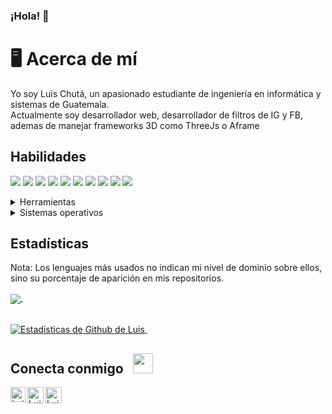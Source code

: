 ### ¡Hola! 👋
# 🖥 Acerca de mí
Yo soy Luis Chutá, un apasionado estudiante de ingeniería en informática y sistemas de Guatemala.<br/>
Actualmente soy desarrollador web, desarrollador de filtros de IG y FB, ademas de manejar frameworks 3D como ThreeJs o Aframe
## Habilidades
<img src="https://img.shields.io/badge/-C%23-blueviolet" /> <img src="https://img.shields.io/badge/-C%2B%2B-blue" /> <img src="https://img.shields.io/badge/-Java-orange" />
<img src="https://img.shields.io/badge/-HTML-red" /> <img src="https://img.shields.io/badge/-PHP-%235A4AB8" /> <img src="https://img.shields.io/badge/-SQL%20Server-lightgrey" /> <img src="https://img.shields.io/badge/-Assembly-lightgrey" />   <img src="https://img.shields.io/badge/-Python-yellow" /> <img src="https://img.shields.io/badge/-LaTeX-darkgreen" /> <img src="https://img.shields.io/badge/-Photoshop-9cf" />
<details>
	<summary>Herramientas</summary>
	<ul>
    	  <li>Visual Studio</li>
	  <li>Visual Studio Code</li>
    	  <li>Netbeans</li>
	  <li>IntelliJ IDEA</li>
	  <li>Android Studio</li>
	  <li>SQL Server Management Studio</li>
	  <li>HeidiSQL</li>
	  <li>Adobe Photoshop CS6</li>
	  <li>Spark AR Studio</li>
	  <li>Construct 3</li>
	</ul>
</details>
<details>
	<summary>Sistemas operativos</summary>
	<ul>
	  <li>Windows</li>
    	  <li>Ubuntu</li>
          <li>Pop!Os</li>
	  <li>Raspberry Pi OS</li>
	</ul>
</details>

## Estadísticas
Nota: Los lenguajes más usados no indican mi nivel de dominio sobre ellos, sino su porcentaje de aparición en mis repositorios.

<a href="https://github.com/ChutLuis/github-readme-stats">
  <img align="center" src="https://github-readme-stats.vercel.app/api/top-langs/?username=ChutLuis&layout=compact&theme=gotham" />
</a> &nbsp;&nbsp;&nbsp;&nbsp;&nbsp;&nbsp;&nbsp;&nbsp;&nbsp;&nbsp;&nbsp;&nbsp;

<br><a href="https://github.com/ChutLuis/github-readme-stats">
  <img align="center" src="https://github-readme-stats.vercel.app/api?username=ChutLuis&show_icons=true&theme=gotham&count_private=true&include_all_commits=true" alt="Estadísticas de Github de Luis" />
</a> &nbsp;

## Conecta conmigo &nbsp; <img src="https://github.com/TheDudeThatCode/TheDudeThatCode/blob/master/Assets/Handshake.gif" height="32px">
<a href="https://www.linkedin.com/in/luis-chut%C3%A1-3b5454195">
    <img align="left" alt="Luis Chutá | Linkedin" width="24px" src="https://github.com/TheDudeThatCode/TheDudeThatCode/blob/master/Assets/Linkedin.svg" />
  </a>
  <a href="https://twitter.com/ChutLuis">
    <img align="left" alt="Luis Chutá | Twitter" width="26px" src="https://github.com/TheDudeThatCode/TheDudeThatCode/blob/master/Assets/Twitter.svg" />
  </a>
  <a href="mailto:l.chuta2014ig@gmail.com">
    <img align="left" alt="Luis Chutá | Gmail" width="26px" src="https://github.com/TheDudeThatCode/TheDudeThatCode/blob/master/Assets/Gmail.svg" />
  </a>

